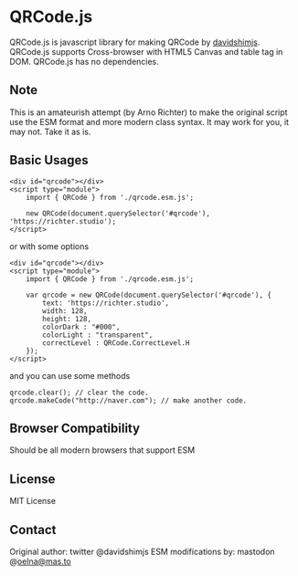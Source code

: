 # QRCode.js
QRCode.js is javascript library for making QRCode by [davidshimjs](https://github.com/davidshimjs/qrcodejs). QRCode.js supports Cross-browser with HTML5 Canvas and table tag in DOM.
QRCode.js has no dependencies.

## Note

This is an amateurish attempt (by Arno Richter) to make the original script use the ESM format and more modern class syntax. It may work for you, it may not. Take it as is.

## Basic Usages
```
<div id="qrcode"></div>
<script type="module">
	import { QRCode } from './qrcode.esm.js';

	new QRCode(document.querySelector('#qrcode'), 'https://richter.studio');
</script>
```

or with some options

```
<div id="qrcode"></div>
<script type="module">
	import { QRCode } from './qrcode.esm.js';

	var qrcode = new QRCode(document.querySelector('#qrcode'), {
		text: 'https://richter.studio',
		width: 128,
		height: 128,
		colorDark : "#000",
		colorLight : "transparent",
		correctLevel : QRCode.CorrectLevel.H
	});
</script>
```

and you can use some methods

```
qrcode.clear(); // clear the code.
qrcode.makeCode("http://naver.com"); // make another code.
```

## Browser Compatibility
Should be all modern browsers that support ESM

## License
MIT License

## Contact
Original author: twitter @davidshimjs
ESM modifications by: mastodon @oelna@mas.to
